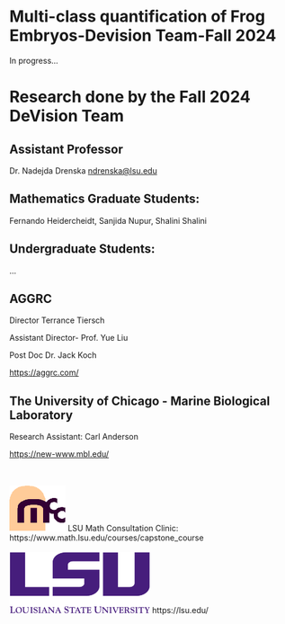 # Multi-class quantification of Frog Embryos-Devision Team-Fall 2024
In progress...
# Research done by the Fall 2024 DeVision Team
## Assistant Professor
Dr. Nadejda Drenska ndrenska@lsu.edu
## Mathematics Graduate Students:
Fernando Heidercheidt, Sanjida Nupur, Shalini Shalini
## Undergraduate Students:
...
## AGGRC
Director Terrance Tiersch

Assistant Director- Prof. Yue Liu

Post Doc Dr. Jack Koch

https://aggrc.com/

## The University of Chicago - Marine Biological Laboratory
Research Assistant: Carl Anderson

https://new-www.mbl.edu/

<br>

<br>
<img  src="logos/mcclogo.gif"  alt="Image 2"  width="100">
LSU Math Consultation Clinic:<br>
https://www.math.lsu.edu/courses/capstone_course
<br>
<br>
<img  src="logos/lsulogo.png"  alt="Image 1"  width="250">
https://lsu.edu/
